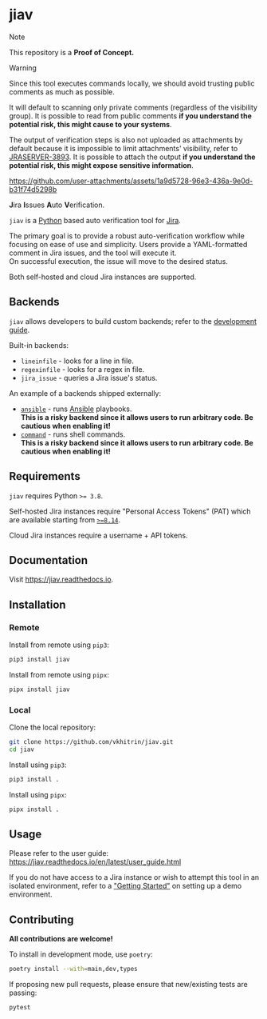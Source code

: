 # jiav

> [!NOTE]
> This repository is a **Proof of Concept.**

> [!WARNING]
> Since this tool executes commands locally, we should avoid trusting public comments as much as possible.
>
> It will default to scanning only private comments (regardless of the visibility group). It is possible to read from public comments **if you understand the potential risk, this might cause to your systems**.
>
> The output of verification steps is also not uploaded as attachments by default because it is impossible to limit attachments' visibility, refer to [JRASERVER-3893](https://jira.atlassian.com/browse/JRASERVER-3893). It is possible to attach the output **if you understand the potential risk, this might expose sensitive information**.

<https://github.com/user-attachments/assets/1a9d5728-96e3-436a-9e0d-b31f74d5298b>

**J**ira **I**ssues **A**uto **V**erification.

`jiav` is a [Python](https://www.python.org) based auto verification
tool for [Jira](https://www.atlassian.com/software/jira).

The primary goal is to provide a robust auto-verification
workflow while focusing on ease of use and simplicity.
Users provide a YAML-formatted comment in Jira issues, and the tool will execute it.  
On successful execution, the issue will move to the desired status.

Both self-hosted and cloud Jira instances are supported.

## Backends

`jiav` allows developers to build custom backends; refer to the [development guide](docs/source/developing_backends.rst).

Built-in backends:

- `lineinfile` - looks for a line in file.
- `regexinfile` - looks for a regex in file.
- `jira_issue` - queries a Jira issue's status.

An example of a backends shipped externally:

- [`ansible`](https://github.com/vkhitrin/jiav-backend-ansible) - runs [Ansible](https://www.ansible.com) playbooks.  
  **This is a risky backend since it allows users to run arbitrary code. Be cautious when enabling it!**
- [`command`](https://github.com/vkhitrin/jiav-backend-command) - runs shell commands.  
  **This is a risky backend since it allows users to run arbitrary code. Be cautious when enabling it!**

## Requirements

`jiav` requires Python `>= 3.8`.

Self-hosted Jira instances require "Personal Access Tokens" (PAT) which are available starting from
[`>=8.14`](https://confluence.atlassian.com/enterprise/using-personal-access-tokens-1026032365.html).

Cloud Jira instances require a username + API tokens.

## Documentation

Visit <https://jiav.readthedocs.io>.

## Installation

### Remote

Install from remote using `pip3`:

```bash
pip3 install jiav
```

Install from remote using `pipx`:

```bash
pipx install jiav
```

### Local

Clone the local repository:

```bash
git clone https://github.com/vkhitrin/jiav.git
cd jiav
```

Install using `pip3`:

```bash
pip3 install .
```

Install using `pipx`:

```bash
pipx install .
```

## Usage

Please refer to the user guide:
<https://jiav.readthedocs.io/en/latest/user_guide.html>

If you do not have access to a Jira instance or wish to attempt this tool in an isolated environment, refer to
a ["Getting Started"](docs/source/getting_started.rst) on setting up a demo environment.

## Contributing

**All contributions are welcome!**

To install in development mode, use `poetry`:

```bash
poetry install --with=main,dev,types
```

If proposing new pull requests, please ensure that new/existing tests are passing:

```bash
pytest
```
